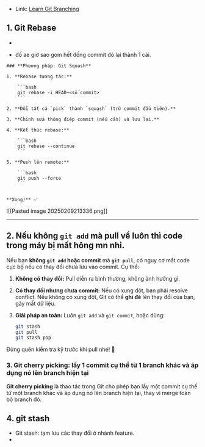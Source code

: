 - Link: [Learn Git Branching](https://learngitbranching.js.org/)
## 1. Git Rebase
- 

- đố ae giờ sao gom hết đống commit đó lại thành 1 cái. 
```
### **Phương pháp: Git Squash**

1. **Rebase tương tác:**
    
    ```bash
    git rebase -i HEAD~<số commit>
    ```
    
2. **Đổi tất cả `pick` thành `squash` (trừ commit đầu tiên).**
    
3. **Chỉnh sửa thông điệp commit (nếu cần) và lưu lại.**
    
4. **Kết thúc rebase:**
    
    ```bash
    git rebase --continue
    ```
    
5. **Push lên remote:**
    
    ```bash
    git push --force
    ```
    

**Xong!** ✅
```


![[Pasted image 20250209213336.png]]

---

## 2. Nếu không `git add` mà pull về luôn thì code trong máy bị mất hông mn nhỉ.


Nếu bạn **không `git add` hoặc commit** mà **`git pull`**, có nguy cơ mất code cục bộ nếu có thay đổi chưa lưu vào commit. Cụ thể:

1. **Không có thay đổi:** Pull diễn ra bình thường, không ảnh hưởng gì.
2. **Có thay đổi nhưng chưa commit:** Nếu có xung đột, bạn phải resolve conflict. Nếu không có xung đột, Git có thể **ghi đè** lên thay đổi của bạn, gây mất dữ liệu.
3. **Giải pháp an toàn:** Luôn `git add` và `git commit`, hoặc dùng:
    
    ```bash
    git stash
    git pull
    git stash pop
    ```
    

Đừng quên kiểm tra kỹ trước khi pull nhé! 🌟

### 3. Git cherry picking: lấy 1 commit cụ thể từ 1 branch khác và áp dụng nó lên branch hiện tại

**Git cherry picking** là thao tác trong Git cho phép bạn lấy một commit cụ thể từ một branch khác và áp dụng nó lên branch hiện tại, thay vì merge toàn bộ branch đó.


## 4. git stash 
- Git stash: tạm lưu các thay đổi ở nhánh feature. 
- 